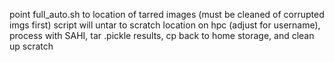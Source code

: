 point full_auto.sh to location of tarred images (must be cleaned of corrupted imgs first)
script will untar to scratch location on hpc (adjust for username), process with SAHI, tar .pickle results, cp back to home storage, and clean up scratch
